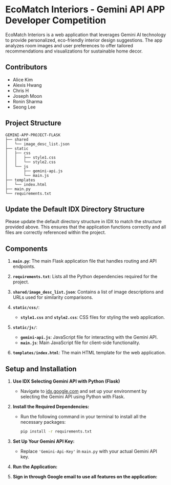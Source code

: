 # EcoMatch Interiors - Gemini API APP Developer Competition

EcoMatch Interiors is a web application that leverages Gemini AI technology to provide personalized, eco-friendly interior design suggestions. The app analyzes room images and user preferences to offer tailored recommendations and visualizations for sustainable home decor.

## Contributors
- Alice Kim
- Alexis Hwang
- Chris H
- Joseph Moon
- Ronin Sharma
- Seong Lee

## Project Structure

```plaintext
GEMINI-APP-PROJECT-FLASK
├── shared
│   └── image_desc_list.json
├── static
│   ├── css
│   │   ├── style1.css
│   │   └── style2.css
│   └── js
│       ├── gemini-api.js
│       └── main.js
├── templates
│   └── index.html
├── main.py
└── requirements.txt
```

## Update the Default IDX Directory Structure

Please update the default directory structure in IDX to match the structure provided above. This ensures that the application functions correctly and all files are correctly referenced within the project.

## Components

1. **`main.py`**: The main Flask application file that handles routing and API endpoints.

2. **`requirements.txt`**: Lists all the Python dependencies required for the project.

3. **`shared/image_desc_list.json`**: Contains a list of image descriptions and URLs used for similarity comparisons.

4. **`static/css/`**:
   - **`style1.css`** and **`style2.css`**: CSS files for styling the web application.

5. **`static/js/`**:
   - **`gemini-api.js`**: JavaScript file for interacting with the Gemini API.
   - **`main.js`**: Main JavaScript file for client-side functionality.

6. **`templates/index.html`**: The main HTML template for the web application.

## Setup and Installation

1. **Use IDX Selecting Gemini API with Python (Flask)**

   - Navigate to [idx.google.com](https://idx.google.com) and set up your environment by selecting the Gemini API using Python with Flask.

2. **Install the Required Dependencies:**

   - Run the following command in your terminal to install all the necessary packages:
     ```bash
     pip install -r requirements.txt
     ```

3. **Set Up Your Gemini API Key:**

   - Replace `'Gemini-Api-Key'` in `main.py` with your actual Gemini API key.

4. **Run the Application:**

5. **Sign in through Google email to use all features on the application:**
